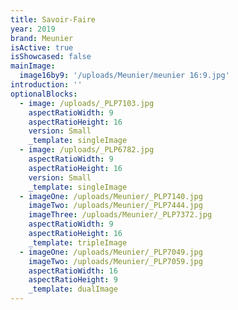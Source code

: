 ```yaml
---
title: Savoir-Faire
year: 2019
brand: Meunier
isActive: true
isShowcased: false
mainImage:
  image16by9: '/uploads/Meunier/meunier 16:9.jpg'
introduction: ''
optionalBlocks:
  - image: /uploads/_PLP7103.jpg
    aspectRatioWidth: 9
    aspectRatioHeight: 16
    version: Small
    _template: singleImage
  - image: /uploads/_PLP6782.jpg
    aspectRatioWidth: 9
    aspectRatioHeight: 16
    version: Small
    _template: singleImage
  - imageOne: /uploads/Meunier/_PLP7140.jpg
    imageTwo: /uploads/Meunier/_PLP7444.jpg
    imageThree: /uploads/Meunier/_PLP7372.jpg
    aspectRatioWidth: 9
    aspectRatioHeight: 16
    _template: tripleImage
  - imageOne: /uploads/Meunier/_PLP7049.jpg
    imageTwo: /uploads/Meunier/_PLP7059.jpg
    aspectRatioWidth: 16
    aspectRatioHeight: 9
    _template: dualImage
---
```


